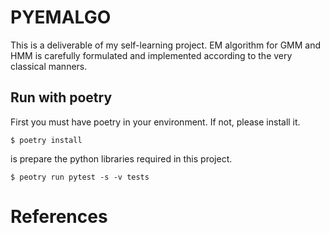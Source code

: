 # PYEMALGO

This is a deliverable of my self-learning project.
EM algorithm for GMM and HMM is carefully formulated and implemented according to the very classical manners.


## Run with poetry

First you must have poetry in your environment. If not, please install it.

```
$ poetry install
```

is prepare the python libraries required in this project.

```
$ peotry run pytest -s -v tests
```


# References

